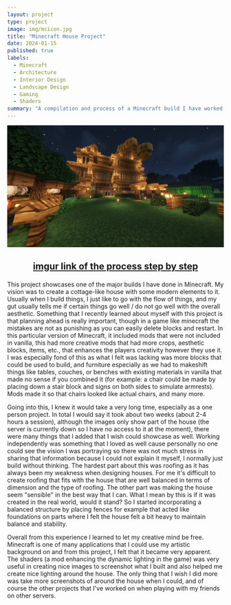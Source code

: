 ```yaml
---
layout: project
type: project
image: img/mcicon.jpg
title: "Minecraft House Project"
date: 2024-01-15
published: true
labels:
  - Minecraft
  - Architecture
  - Interior Design
  - Landscape Design
  - Gaming
  - Shaders
summary: "A compilation and process of a Minecraft build I have worked on recently."
---
```


<p align="center">
  <img class="img-fluid" src="../img/mcbuild2.png" alt="Preview Image">
</p>

## <p align ="center">[imgur link of the process step by step](https://imgur.com/a/lqVq54w)</p>

  This project showcases one of the major builds I have done in Minecraft. My vision was to create a cottage-like house with some modern elements to it. Usually when I build things, I just like to go with the flow of things, and my gut usually tells me if certain things go well / do not go well with the overall aesthetic. Something that I recently learned about myself with this project is that planning ahead is really important, though in a game like minecraft the mistakes are not as punishing as you can easily delete blocks and restart. In this particular version of Minecraft, it included mods that were not included in vanilla, this had more creative mods that had more crops, aesthetic blocks, items, etc., that enhances the players creativity however they use it. I was especially fond of this as what I felt was lacking was more blocks that could be used to build, and furniture especially as we had to makeshift things like tables, couches, or benches with existing materials in vanilla that made no sense if you combined it (for example: a chair could be made by placing down a stair block and signs on both sides to simulate armrests). Mods made it so that chairs looked like actual chairs, and many more.

  Going into this, I knew it would take a very long time, especially as a one person project. In total I would say it took about two weeks (about 2-4 hours a session), although the images only show part of the house (the server is currently down so I have no access to it at the moment), there were many things that I added that I wish could showcase as well. Working independently was something that I loved as well cause personally no one could see the vision I was portraying so there was not much stress in sharing that information because I could not explain it myself, I normally just build without thinking. The hardest part about this was roofing as it has always been my weakness when designing houses. For me it's difficult to create roofing that fits with the house that are well balanced in terms of dimension and the type of roofing. The other part was making the house seem "sensible" in the best way that I can. What I mean by this is if it was created in the real world, would it stand? So I started incorporating a balanced structure by placing fences for example that acted like foundations on parts where I felt the house felt a bit heavy to maintain balance and stability.

  Overall from this experience I learned to let my creative mind be free. Minecraft is one of many applications that I could use my artistic background on and from this project, I felt that it became very apparent. The shaders (a mod enhancing the dynamic lighting in the game) was very useful in creating nice images to screenshot what I built and also helped me create nice lighting around the house. The only thing that I wish I did more was take more screenshots of around the house when I could, and of course the other projects that I've worked on when playing with my friends on other servers. 
  
